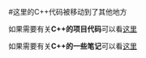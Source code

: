 #这里的C++代码被移动到了其他地方

如果需要有关**C++的项目代码**可以看[这里](https://github.com/Life4gal/CPP-EASY-PROJECT)

如果需要有关**C++的一些笔记**可以看[这里](https://github.com/Life4gal/CPP-Note)

